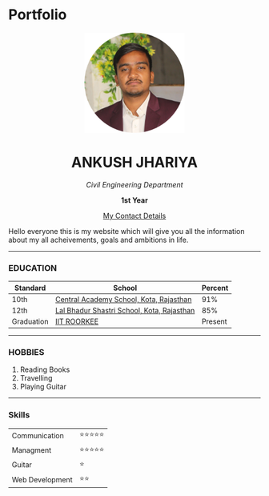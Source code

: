 # Portfolio
<!DOCTYPE html>
<html lang="en">
<head>
    <meta charset="UTF-8">
    <meta http-equiv="X-UA-Compatible" content="IE=edge">
    <meta name="viewport" content="width=device-width, initial-scale=1.0">
    <title>ANKUSH</title>
</head>
<body>
    <center>
    <img src="ACHA4483-modified.png" height="200" width="200" alt="ANKUSH'S PROFILE PICTURE" >
    <h1>ANKUSH JHARIYA</h1>
    <p><em>Civil Engineering Department</em></p>
    <p><strong>1st Year</strong></p>
    <a href="contact.html">My Contact Details</a>
     </center>
    <p>Hello everyone this is my website which will give you all the information about my all acheivements, goals and ambitions in life.</p>
    <hr size="2" noshade>
    <h3>EDUCATION</h3>
    <table style=" border-spacing: 15px;" >
        <thead>
            <th>Standard</th>
            <th>School</th>
            <th>Percent</th>
        </thead>
        <tbody>
        <tr>
            <td>10th</td>
            <td><a href="https://www.centralacademydadabari.com/about_us.html" >Central Academy School, Kota, Rajasthan</a></td>
            <td>91%</td>
        </tr>
        <tr>
            <td>12th</td>
            <td><a href="https://lbsschool.in/" >Lal Bhadur Shastri School, Kota, Rajasthan</a></td>
            <td>85%</td>
        </tr>
        <tr>
            <td>Graduation</td>
            <td><a href="https://www.iitr.ac.in/" >IIT ROORKEE</a></td>
            <td>Present</td>
        </tr>
    </tbody>
    </table>
    <HR size="2" NOSHADE>
    <H3>HOBBIES</H3>
    <OL>
        <LI>Reading Books</LI>
        <LI>Travelling</LI>
        <LI>Playing Guitar</LI>
    </OL>
    <HR size="2" NOSHADE>
    <h3>Skills</h3>
    <table style=" border-spacing: 15px;">
        <tr>
            <td>Communication</td>
            <td>⭐⭐⭐⭐⭐</td>
        </tr>
        <tr>
            <td>Managment</td>
            <td>⭐⭐⭐⭐⭐</td>
        </tr>
        <tr>
            <td>Guitar</td>
            <td>⭐</td>
        </tr>
        <tr>
            <td>Web Development</td>
            <td>⭐⭐</td>
        </tr>
    </table>
</body>
</html>
